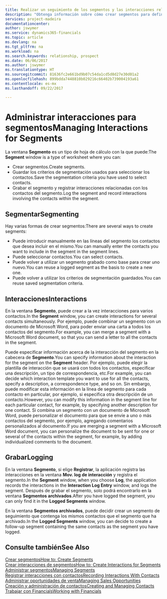 ```yaml
---
title: Realizar un seguimiento de los segmentos y las interacciones relacionadas | Documentos de Microsoft
description: "Obtenga información sobre cómo crear segmentos para definir grupos de contactos y especificar interacciones para los segmentos."
services: project-madeira
documentationcenter: 
author: jswymer
ms.service: dynamics365-financials
ms.topic: article
ms.devlang: na
ms.tgt_pltfrm: na
ms.workload: na
ms.search.keywords: relationship, prospect
ms.date: 06/06/2017
ms.author: jswymer
ms.translationtype: HT
ms.sourcegitcommit: 81636fc2e661bd9b07c54da1cd5d0d27e30d01a2
ms.openlocfilehash: 899bdda7448810b029216c66402b739004193a61
ms.contentlocale: es-mx
ms.lasthandoff: 09/22/2017

---
```

# <a name="managing-interactions-for-segments"></a><span data-ttu-id="ac3a8-103">Administrar interacciones para segmentos</span><span class="sxs-lookup"><span data-stu-id="ac3a8-103">Managing Interactions for Segments</span></span>
<span data-ttu-id="ac3a8-104">La ventana **Segmento** es un tipo de hoja de cálculo con la que puede:</span><span class="sxs-lookup"><span data-stu-id="ac3a8-104">The **Segment** window is a type of worksheet where you can:</span></span>

* <span data-ttu-id="ac3a8-105">Crear segmentos.</span><span class="sxs-lookup"><span data-stu-id="ac3a8-105">Create segments.</span></span>
* <span data-ttu-id="ac3a8-106">Guardar los criterios de segmentación usados para seleccionar los contactos.</span><span class="sxs-lookup"><span data-stu-id="ac3a8-106">Save the segmentation criteria you have used to select contacts.</span></span>
* <span data-ttu-id="ac3a8-107">Grabar el segmento y registrar interacciones relacionadas con los contactos del segmento.</span><span class="sxs-lookup"><span data-stu-id="ac3a8-107">Log the segment and record interactions involving the contacts within the segment.</span></span>

## <a name="segmenting"></a><span data-ttu-id="ac3a8-108">Segmentar</span><span class="sxs-lookup"><span data-stu-id="ac3a8-108">Segmenting</span></span>
<span data-ttu-id="ac3a8-109">Hay varias formas de crear segmentos:</span><span class="sxs-lookup"><span data-stu-id="ac3a8-109">There are several ways to create segments:</span></span>

* <span data-ttu-id="ac3a8-110">Puede introducir manualmente en las líneas del segmento los contactos que desea incluir en el mismo.</span><span class="sxs-lookup"><span data-stu-id="ac3a8-110">You can manually enter the contacts you want to include in the segment in the segment lines.</span></span>
* <span data-ttu-id="ac3a8-111">Puede seleccionar contactos.</span><span class="sxs-lookup"><span data-stu-id="ac3a8-111">You can select contacts.</span></span>
* <span data-ttu-id="ac3a8-112">Puede volver a utilizar un segmento grabado como base para crear uno nuevo.</span><span class="sxs-lookup"><span data-stu-id="ac3a8-112">You can reuse a logged segment as the basis to create a new one.</span></span>
* <span data-ttu-id="ac3a8-113">Puede volver a utilizar los criterios de segmentación guardados.</span><span class="sxs-lookup"><span data-stu-id="ac3a8-113">You can reuse saved segmentation criteria.</span></span>

## <a name="interactions"></a><span data-ttu-id="ac3a8-114">Interacciones</span><span class="sxs-lookup"><span data-stu-id="ac3a8-114">Interactions</span></span>
<span data-ttu-id="ac3a8-115">En la ventana **Segmento**, puede crear a la vez interacciones para varios contactos.</span><span class="sxs-lookup"><span data-stu-id="ac3a8-115">In the **Segment** window, you can create interactions for several contacts simultaneously.</span></span> <span data-ttu-id="ac3a8-116">Por ejemplo, puede combinar un segmento con un documento de Microsoft Word, para poder enviar una carta a todos los contactos del segmento.</span><span class="sxs-lookup"><span data-stu-id="ac3a8-116">For example, you can merge a segment with a Microsoft Word document, so that you can send a letter to all the contacts in the segment.</span></span>

<span data-ttu-id="ac3a8-117">Puede especificar información acerca de la interacción del segmento en la cabecera de **Segmento**.</span><span class="sxs-lookup"><span data-stu-id="ac3a8-117">You can specify information about the interaction for the segment on the **Segment** header.</span></span> <span data-ttu-id="ac3a8-118">Por ejemplo, puede elegir la plantilla de interacción que se usará con todos los contactos, especificar una descripción, un tipo de correspondencia, etc.</span><span class="sxs-lookup"><span data-stu-id="ac3a8-118">For example, you can decide which interaction template you want to use for all the contacts, specify a description, a correspondence type, and so on.</span></span> <span data-ttu-id="ac3a8-119">Sin embargo, puede modificar esta información en la línea de segmento para cada contacto en particular, por ejemplo, si especifica otra descripción de un contacto.</span><span class="sxs-lookup"><span data-stu-id="ac3a8-119">However, you can modify this information in the segment line for each particular contact, for example, by specifying another description for one contact.</span></span> <span data-ttu-id="ac3a8-120">Si combina un segmento con un documento de Microsoft Word, puede personalizar el documento para que se envíe a uno o más contactos del segmento, por ejemplo, agregando comentarios personalizados al documento.</span><span class="sxs-lookup"><span data-stu-id="ac3a8-120">If you are merging a segment with a Microsoft Word document, you can personalize the document to be sent for one or several of the contacts within the segment, for example, by adding individualized comments to the document.</span></span>

## <a name="logging"></a><span data-ttu-id="ac3a8-121">Grabar</span><span class="sxs-lookup"><span data-stu-id="ac3a8-121">Logging</span></span>
<span data-ttu-id="ac3a8-122">En la ventana **Segmento**, si elige **Registrar**, la aplicación registra las interacciones en la ventana **Mov. log de interacción** y registra el segmento.</span><span class="sxs-lookup"><span data-stu-id="ac3a8-122">In the **Segment** window, when you choose **Log**, the application records the interactions in the **Interaction Log Entry** window, and logs the segment.</span></span> <span data-ttu-id="ac3a8-123">Después de grabar el segmento, solo podrá encontrarlo en la ventana **Segmentos archivados**.</span><span class="sxs-lookup"><span data-stu-id="ac3a8-123">After you have logged the segment, you can only find it in the **Logged Segments** window.</span></span>

<span data-ttu-id="ac3a8-124">En la ventana **Segmentos archivados**, puede decidir crear un segmento de seguimiento que contenga los mismos contactos que el segmento que ha archivado.</span><span class="sxs-lookup"><span data-stu-id="ac3a8-124">In the **Logged Segments** window, you can decide to create a follow-up segment containing the same contacts as the segment you have logged.</span></span>

## <a name="see-also"></a><span data-ttu-id="ac3a8-125">Consulte también</span><span class="sxs-lookup"><span data-stu-id="ac3a8-125">See Also</span></span>
[<span data-ttu-id="ac3a8-126">Crear segmentos</span><span class="sxs-lookup"><span data-stu-id="ac3a8-126">How to: Create Segments</span></span>](marketing-how-create-segment.md)  
[<span data-ttu-id="ac3a8-127">Crear interacciones de segmentos</span><span class="sxs-lookup"><span data-stu-id="ac3a8-127">How to: Create Interactions for Segments</span></span>](marketing-how-create-interactions.md)  
[<span data-ttu-id="ac3a8-128">Administrar segmentos</span><span class="sxs-lookup"><span data-stu-id="ac3a8-128">Managing Segments</span></span>](marketing-segments.md)  
[<span data-ttu-id="ac3a8-129">Registrar interacciones con contactos</span><span class="sxs-lookup"><span data-stu-id="ac3a8-129">Recording Interactions With Contacts</span></span>](marketing-interactions.md)  
[<span data-ttu-id="ac3a8-130">Administrar oportunidades de venta</span><span class="sxs-lookup"><span data-stu-id="ac3a8-130">Managing Sales Opportunities</span></span>](marketing-manage-sales-opportunities.md)  
[<span data-ttu-id="ac3a8-131">Creación y administración de contactos</span><span class="sxs-lookup"><span data-stu-id="ac3a8-131">Creating and Managing Contacts</span></span>](marketing-contacts.md)  
[<span data-ttu-id="ac3a8-132">Trabajar con Financials</span><span class="sxs-lookup"><span data-stu-id="ac3a8-132">Working with Financials</span></span>](ui-work-product.md)

